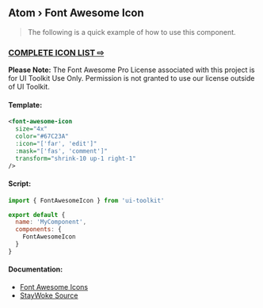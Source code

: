 Atom › Font Awesome Icon
---

> The following is a quick example of how to use this component.

### [COMPLETE ICON LIST ⇨](https://fontawesome.com/icons)

**Please Note:** The Font Awesome Pro License associated with this project is for UI Toolkit Use Only.  Permission is not granted to use our license outside of UI Toolkit.

#### Template:

```xml
<font-awesome-icon
  size="4x"
  color="#67C23A"
  :icon="['far', 'edit']"
  :mask="['fas', 'comment']"
  transform="shrink-10 up-1 right-1"
/>
```


#### Script:
```js
import { FontAwesomeIcon } from 'ui-toolkit'

export default {
  name: 'MyComponent',
  components: {
    FontAwesomeIcon
  }
}
```


#### Documentation:

* [Font Awesome Icons](https://fontawesome.com/icons)
* [StayWoke Source](https://github.com/staywoke/ui-toolkit/tree/master/src/components/atoms/font-awesome-icon)
